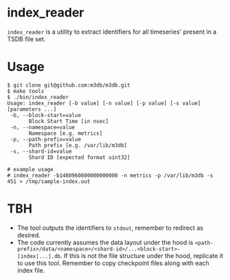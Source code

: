 # index_reader

`index_reader` is a utility to extract identifiers for all timeseries' present in a TSDB file set.

# Usage
```
$ git clone git@github.com:m3db/m3db.git
$ make tools
$ ./bin/index_reader
Usage: index_reader [-b value] [-n value] [-p value] [-s value] [parameters ...]
 -b, --block-start=value
       Block Start Time [in nsec]
 -n, --namespace=value
       Namespace [e.g. metrics]
 -p, --path-prefix=value
       Path prefix [e.g. /var/lib/m3db]
 -s, --shard-id=value
       Shard ID [expected format uint32]

# example usage
# index_reader -b1480960800000000000 -n metrics -p /var/lib/m3db -s 451 > /tmp/sample-index.out
```

# TBH
- The tool outputs the identifiers to `stdout`, remember to redirect as desired.
- The code currently assumes the data layout under the hood is `<path-prefix>/data/<namespace>/<shard-id>/...<block-start>-[index|...].db`. If this is not the file structure under the hood, replicate it to use this tool. Remember to copy checkpoint files along with each index file.